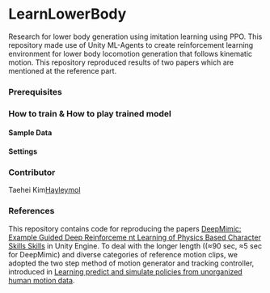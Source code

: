 # LearnLowerBody

Research for lower body generation using imitation learning using PPO. This repository made use of Unity ML-Agents to create reinforcement learning environment for lower body locomotion generation that follows kinematic motion. This repository reproduced results of two papers which are mentioned at the reference part. 




### Prerequisites



### How to train & How to play trained model


#### Sample Data


#### Settings



### Contributor
Taehei Kim[Hayleymol](https://github.com/Hayleymol)


### References
This repository contains code for reproducing the papers [DeepMimic: Example Guided Deep Reinforceme nt Learning of Physics Based Character Skills Skills](https://arxiv.org/abs/1804.02717) in Unity Engine. To deal with the longer length ((≈90 sec, ≈5 sec for DeepMimic) and diverse categories of reference motion clips, we adopted the two step method of motion generator and tracking controller, introduced in [Learning predict and simulate policies from unorganized human motion data](https://dl.acm.org/doi/pdf/10.1145/3355089.3356501).


